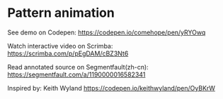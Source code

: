 # Pattern animation

See demo on Codepen: https://codepen.io/comehope/pen/yRYOwq

Watch interactive video on Scrimba: https://scrimba.com/p/pEgDAM/cBZ3Nt6

Read annotated source on Segmentfault(zh-cn): https://segmentfault.com/a/1190000016582341

Inspired by: Keith Wyland https://codepen.io/keithwyland/pen/OyBKrW
